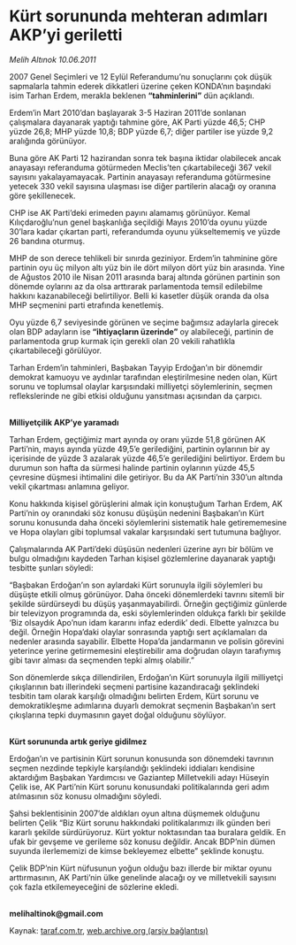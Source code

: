 # Kürt sorununda mehteran adımları AKP’yi geriletti

*Melih Altınok 10.06.2011*

<div class="yazi"><p>2007 Genel Seçimleri ve 12 Eylül Referandumu’nu sonuçlarını çok düşük sapmalarla tahmin ederek dikkatleri üzerine çeken KONDA’nın başındaki isim Tarhan Erdem, merakla beklenen <b>“tahminlerini”</b> dün açıklandı. </p>
<p>Erdem’in Mart 2010’dan başlayarak 3-5 Haziran 2011’de sonlanan çalışmalara dayanarak yaptığı tahmine göre, AK Parti yüzde 46,5; CHP yüzde 26,8; MHP yüzde 10,8; BDP yüzde 6,7; diğer partiler ise yüzde 9,2 aralığında görünüyor. </p>
<p>Buna göre AK Parti 12 hazirandan sonra tek başına iktidar olabilecek ancak anayasayı referanduma götürmeden Meclis’ten çıkartabileceği 367 vekil sayısını yakalayamayacak. Partinin anayasayı referanduma götürmesine yetecek 330 vekil sayısına ulaşması ise diğer partilerin alacağı oy oranına göre şekillenecek.</p>
<p>CHP ise AK Parti’deki erimeden payını alamamış görünüyor. Kemal Kılıçdaroğlu’nun genel başkanlığa seçildiği Mayıs 2010’da oyunu yüzde 30’lara kadar çıkartan parti, referandumda oyunu yükseltememiş ve yüzde 26 bandına oturmuş.</p>
<p>MHP de son derece tehlikeli bir sınırda geziniyor. Erdem’in tahminine göre partinin oyu üç milyon altı yüz bin ile dört milyon dört yüz bin arasında. Yine de Ağustos 2010 ile Nisan 2011 arasında baraj altında görünen partinin son dönemde oylarını az da olsa arttırarak parlamentoda temsil edilebilme hakkını kazanabileceği belirtiliyor. Belli ki kasetler düşük oranda da olsa MHP seçmenini parti etrafında kenetlemiş.</p>
<p>Oyu yüzde 6,7 seviyesinde görünen ve seçime bağımsız adaylarla girecek olan BDP adayların ise<b> “ihtiyaçların üzerinde”</b> oy alabileceği, partinin de parlamentoda grup kurmak için gerekli olan 20 vekili rahatlıkla çıkartabileceği görülüyor.</p>
<p>Tarhan Erdem’in tahminleri, Başbakan Tayyip Erdoğan’ın bir dönemdir demokrat kamuoyu ve aydınlar tarafından eleştirilmesine neden olan, Kürt sorunu ve toplumsal olaylar karşısındaki milliyetçi söylemlerinin, seçmen reflekslerinde ne gibi etkisi olduğunu yansıtması açısından da çarpıcı.</p>
<p><b><br/>Milliyetçilik AKP’ye yaramadı</b></p>
<p>Tarhan Erdem, geçtiğimiz mart ayında oy oranı yüzde 51,8 görünen AK Parti’nin, mayıs ayında yüzde 49,5’e gerilediğini, partinin oylarının bir ay içerisinde de yüzde 3 azalarak yüzde 46,5’e gerilediğini belirtiyor. Erdem bu durumun son hafta da sürmesi halinde partinin oylarının yüzde 45,5 çevresine düşmesi ihtimalini dile getiriyor. Bu da AK Parti’nin 330’un altında vekil çıkartması anlamına geliyor.</p>
<p>Konu hakkında kişisel görüşlerini almak için konuştuğum Tarhan Erdem, AK Parti’nin oy oranındaki söz konusu düşüşün nedenini Başbakan’ın Kürt sorunu konusunda daha önceki söylemlerini sistematik hale getirememesine ve Hopa olayları gibi toplumsal vakalar karşısındaki sert tutumuna bağlıyor. </p>
<p>Çalışmalarında AK Parti’deki düşüsün nedenleri üzerine ayrı bir bölüm ve bulgu olmadığını kaydeden Tarhan kişisel gözlemlerine dayanarak yaptığı tesbitte şunları söyledi:</p>
<p>“Başbakan Erdoğan’ın son aylardaki Kürt sorunuyla ilgili söylemleri bu düşüşte etkili olmuş görünüyor. Daha önceki dönemlerdeki tavrını sitemli bir şekilde sürdürseydi bu düşüş yaşanmayabilirdi. Örneğin geçtiğimiz günlerde bir televizyon programında da, eski söylemlerinden oldukça farklı bir şekilde ‘Biz olsaydık Apo’nun idam kararını infaz ederdik’ dedi. Elbette yalnızca bu değil. Örneğin Hopa’daki olaylar sonrasında yaptığı sert açıklamaları da nedenler arasında sayabilir. Elbette Hopa’da jandarmanın ve polisin görevini yeterince yerine getirmemesini eleştirebilir ama doğrudan olayın tarafıymış gibi tavır alması da seçmenden tepki almış olabilir.”</p>
<p>Son dönemlerde sıkça dillendirilen, Erdoğan’ın Kürt sorunuyla ilgili milliyetçi çıkışlarının batı illerindeki seçmeni partisine kazandıracağı şeklindeki tesbitin tam olarak karşılığı olmadığını belirten Erdem, Kürt sorunu ve demokratikleşme adımlarına duyarlı demokrat seçmenin Başbakan’ın sert çıkışlarına tepki duymasının gayet doğal olduğunu söylüyor.</p>
<p><b><br/>Kürt sorununda artık geriye gidilmez</b></p>
<p>Erdoğan’ın ve partisinin Kürt sorunun konusunda son dönemdeki tavrının seçmen nezdinde tepkiyle karşılandığı şeklindeki iddiaları kendisine aktardığım Başbakan Yardımcısı ve Gaziantep Milletvekili adayı Hüseyin Çelik ise, AK Parti’nin Kürt sorunu konusundaki politikalarında geri adım atılmasının söz konusu olmadığını söyledi. </p>
<p>Şahsi beklentisinin 2007’de aldıkları oyun altına düşmemek olduğunu belirten Çelik “Biz Kürt sorunu hakkındaki politikalarımızı ilk günden beri kararlı şekilde sürdürüyoruz. Kürt yoktur noktasından taa buralara geldik. En ufak bir gevşeme ve gerileme söz konusu değildir. Ancak BDP’nin dümen suyunda ilerlememizi de kimse bekleyemez elbette” şeklinde konuştu. </p>
<p>Çelik BDP’nin Kürt nüfusunun yoğun olduğu bazı illerde bir miktar oyunu arttırmasının, AK Parti’nin ülke genelinde alacağı oy ve milletvekili sayısını çok fazla etkilemeyeceğini de sözlerine ekledi.</p>
<p><b><br/>melihaltinok@gmail.com</b></p>
</div>

Kaynak: [taraf.com.tr](http://www.taraf.com.tr/melih-altinok/makale-kurt-sorununda-mehteran-adimlari-akp-yi-geriletti.htm), [web.archive.org (arşiv bağlantısı)](http://web.archive.org/web/20130911125008/http://www.taraf.com.tr/melih-altinok/makale-kurt-sorununda-mehteran-adimlari-akp-yi-geriletti.htm)
